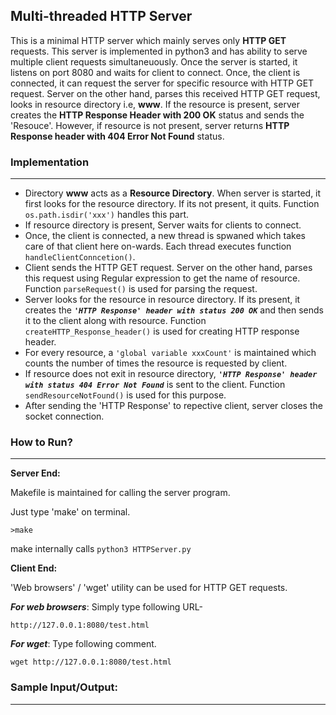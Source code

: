 ## Multi-threaded HTTP Server


   This is a minimal HTTP server which mainly serves only **HTTP GET** requests. This server is implemented in python3 and has ability to serve multiple client requests simultaneuously. 
   Once the server is started, it listens on port 8080 and waits for client to connect. Once, the client is connected, it can request the server for specific resource with HTTP GET request. Server on the other hand, parses this received HTTP GET request, looks in resource directory i.e, **www**.
    If the resource is present, server creates the **HTTP Response Header with 200 OK** status and sends the 'Resouce'. However, if resource is not present, server returns **HTTP Response header with 404 Error Not Found** status.
	
### Implementation
---
 - Directory **www** acts as a **Resource Directory**. When server is started, it first looks for the resource directory. If its not present, it quits. Function `os.path.isdir('xxx')` handles this part.
 - If resource directory is present, Server waits for clients to connect.
 - Once, the client is connected, a new thread is spwaned which takes care of that client here on-wards. Each thread executes function `handleClientConncetion()`.
 - Client sends the HTTP GET request. Server on the other hand, parses this request using Regular expression to get the name of resource.  Function `parseRequest()` is used for parsing the request.
 - Server looks for the resource in resource directory. If its present, it creates the ***`'HTTP Response' header with status 200 OK`*** and then sends it to the client along with resource. Function `createHTTP_Response_header()` is used for creating HTTP response header.
 - For every resource, a `'global variable xxxCount'` is maintained which counts the number of times the resource is requested by client.
 - If resource does not exit in resource directory, ***`'HTTP Response' header with status 404 Error Not Found`*** is sent to the client. Function `sendResourceNotFound()` is used for this purpose.
 - After sending the 'HTTP Response' to repective client, server closes the socket connection.
 
 ### How to Run?
 ---
 **Server End:**
 
Makefile is maintained for calling the server program.

Just type 'make' on terminal. 

`>make`
		
make internally calls `python3 HTTPServer.py`

****Client End:****

'Web browsers' / 'wget' utility can be used for HTTP GET requests.

***For web browsers***: Simply type following URL-
			

    http://127.0.0.1:8080/test.html
			
***For wget***: Type following comment.
		
	wget http://127.0.0.1:8080/test.html
			
### Sample Input/Output:
---

